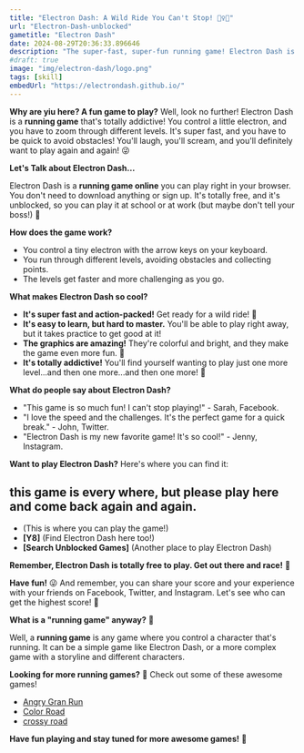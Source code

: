 ```yaml
---
title: "Electron Dash: A Wild Ride You Can't Stop! 🏃‍♀️💨"
url: "Electron-Dash-unblocked"
gametitle: "Electron Dash"
date: 2024-08-29T20:36:33.896646
description: "The super-fast, super-fun running game! Electron Dash is a wild ride you won't want to stop. ⚡️ Play now, it's free and unblocked!"
#draft: true
image: "img/electron-dash/logo.png"
tags: [skill]
embedUrl: "https://electrondash.github.io/"
---
```



**Why are yiu here? A fun game to play?**  Well, look no further!  Electron Dash is a  **running game** that's totally addictive! You control a little electron,  and you have to zoom through  different levels. It's super fast, and you have to be quick to avoid obstacles! You'll  laugh, you'll  scream, and you'll definitely want to play again and again! 😜

**Let's Talk about Electron Dash...**  

Electron Dash is a **running game online** you can play right in your browser.  You don't need to download anything or sign up.  It's  totally free, and it's unblocked, so you can play it at school or at work (but maybe don't tell your boss!)  🤫 

**How does the game work?**

*  You control a tiny electron with the arrow keys on your keyboard.  
*  You  run through different levels, avoiding obstacles and collecting points.
*  The levels get faster and more challenging as you go. 

**What makes Electron Dash so cool?**

* **It's super fast and action-packed!**   Get ready for a wild ride! 💨
* **It's easy to learn, but hard to master.** You'll be able to play right away, but it takes practice to get good at it! 
* **The graphics are amazing!** They're colorful and bright, and they make the game even more fun. 🌈 
* **It's totally addictive!** You'll find yourself wanting to play just one more level...and then one more...and then one more!  🙈 

**What do people say about Electron Dash?**

* "This game is so much fun!  I can't stop playing!" - Sarah, Facebook.
* "I love the speed and the challenges.  It's the perfect game for a quick break." -  John, Twitter.
* "Electron Dash is my new favorite game!  It's so cool!" -  Jenny, Instagram. 

**Want to play Electron Dash?**  Here's where you can find it: 

## this game is every where, but please play here and come back again and again.
*  (This is where you can play the game!) 
* **[Y8]** (Find Electron Dash here too!)
* **[Search Unblocked Games]** (Another place to play Electron Dash)

**Remember, Electron Dash is totally free to play.  Get out there and race!** 🏁

**Have fun!**  😜  And remember, you can share your score and your experience with your friends on Facebook, Twitter, and Instagram.  Let's see who can get the highest score! 💪 

**What is a "running game" anyway?** 🤔

Well, a **running game** is any game where you control a character that's running. It can be a simple game like Electron Dash, or a more complex game with a storyline and different characters.  

**Looking for more running games?** 🏃  Check out some of these awesome games! 
* [Angry Gran Run](https://online-generator.github.io/unblockedgames/Angry-Gran-Run-unblocked/) 
* [Color Road](https://online-generator.github.io/unblockedgames/Color-Road-unblocked/)
* [crossy road](https://online-generator.github.io/unblockedgames/crossy-road-game-unblocked/)

**Have fun playing and stay tuned for more awesome games!**  🎉


